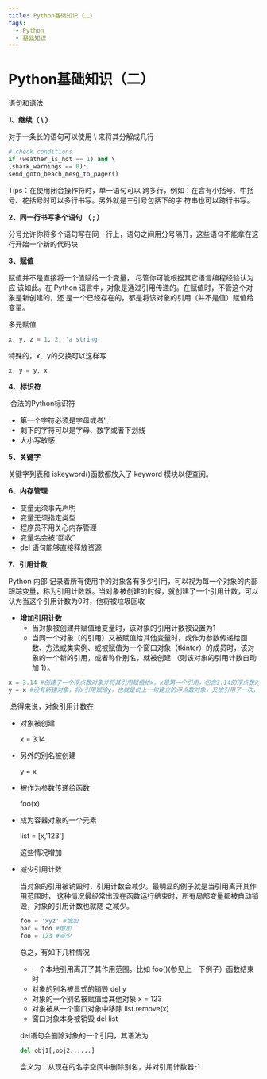 ```yaml
---
title: Python基础知识（二）
tags:
  - Python
  - 基础知识
---
```


# Python基础知识（二）



语句和语法

**1、继续（ \ ）**

对于一条长的语句可以使用 \ 来将其分解成几行

```python
# check conditions 
if (weather_is_hot == 1) and \ 
(shark_warnings == 0): 
send_goto_beach_mesg_to_pager()
```

Tips：在使用闭合操作符时，单一语句可以 跨多行，例如：在含有小括号、中括号、花括号时可以多行书写。另外就是三引号包括下的字 符串也可以跨行书写。

**2、同一行书写多个语句 （ ; ）**

分号允许你将多个语句写在同一行上，语句之间用分号隔开，这些语句不能拿在这行开始一个新的代码块

**3、赋值**

赋值并不是直接将一个值赋给一个变量， 尽管你可能根据其它语言编程经验认为应 该如此。在 Python 语言中，对象是通过引用传递的。在赋值时，不管这个对象是新创建的，还 是一个已经存在的，都是将该对象的引用（并不是值）赋值给变量。

多元赋值

```python
x, y, z = 1, 2, 'a string' 
```

特殊的，x、y的交换可以这样写

```python
x, y = y, x
```

**4、标识符**

​	合法的Python标识符	

- 第一个字符必须是字母或者'_'
- 剩下的字符可以是字母、数字或者下划线
- 大小写敏感

**5、关键字**

关键字列表和 iskeyword()函数都放入了 keyword 模块以便查阅。

**6、内存管理**

- 变量无须事先声明 
- 变量无须指定类型 
- 程序员不用关心内存管理 
- 变量名会被“回收” 
- del 语句能够直接释放资源 

**7、引用计数**

Python 内部 记录着所有使用中的对象各有多少引用，可以视为每一个对象的内部跟踪变量，称为引用计数器。当对象被创建的时候，就创建了一个引用计数，可以认为当这个引用计数为0时，他将被垃圾回收

- **增加引用计数**
  - 当对象被创建并赋值给变量时，该对象的引用计数被设置为1
  - 当同一个对象（的引用）又被赋值给其他变量时，或作为参数传递给函数、方法或类实例、或被赋值为一个窗口对象（tkinter）的成员时，该对象的一个新的引用，或者称作别名，就被创建 （则该对象的引用计数自动加 1）。

```python
x = 3.14 #创建了一个浮点数对象并将其引用赋值给x。x是第一个引用，包含3.14的浮点数对象，引用计数器+1
y = x #没有新建对象，将x引用赋给y，也就是说上一句建立的浮点数对象，又被引用了一次，计数器+！
```

​	总得来说，对象引用计数在

- 对象被创建

  x = 3.14

- 另外的别名被创建

  y = x

- 被作为参数传递给函数

  foo(x)

- 成为容器对象的一个元素

  list = [x,'123']

  这些情况增加

  

- 减少引用计数

  当对象的引用被销毁时，引用计数会减少。最明显的例子就是当引用离开其作用范围时， 这种情况最经常出现在函数运行结束时，所有局部变量都被自动销毁，对象的引用计数也就随 之减少。

  ```python
  foo = 'xyz' #增加
  bar = foo #增加
  foo = 123 #减少
  ```

  总之，有如下几种情况

  - 一个本地引用离开了其作用范围。比如 foo()(参见上一下例子）函数结束时
  - 对象的别名被显式的销毁 del y
  - 对象的一个别名被赋值给其他对象 x = 123
  - 对象被从一个窗口对象中移除 list.remove(x)
  - 窗口对象本身被销毁 del list

  del语句会删除对象的一个引用，其语法为

  ```python
  del obj1[,obj2......]
  ```

  含义为：从现在的名字空间中删除别名，并对引用计数器-1

  